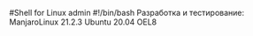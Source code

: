 #Shell for Linux admin
#!/bin/bash
Разработка и тестирование:
ManjaroLinux 21.2.3
Ubuntu 20.04
OEL8
